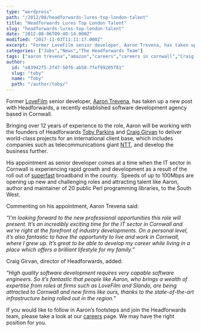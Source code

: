 ```yaml
---
type: "wordpress"
path: "/2012/08/headforwards-lures-top-london-talent"
title: "Headforwards Lures Top London Talent"
slug: "headforwards-lures-top-london-talent"
date: "2012-08-06T09:40:14.000Z"
modified: "2017-11-03T11:11:17.000Z"
excerpt: "Former LoveFilm senior developer, Aaron Trevena, has taken up a new post with Headforwards, a recently established software development agency based in Cornwall. Bringing over 12 years of experience to the role, Aaron will be working with the founders of Headforwards Toby Parkins and Craig Girvan to deliver world-class projects for an international client base, \[…\]"
categories: ["Jobs","News","The Headforwards Team"]
tags: ["aaron trevena","amazon","careers","careers in cornwall","Craig Girvan","headforwards lures top london talent","IT jobs cornwall","love film","NTT","software companies in cornwall","software companies in the uk","software company","Software Cornwall","software jobs cornwall","Software Outsourcing","software outsourcing partners","software outsourcing uk","software partners","super fast broadband","superfast broadband","toby parkins"]
author:
  id: "e83942f5-3f47-50f6-ab58-7fef99205f81"
  slug: "toby"
  name: "Toby"
  path: "/author/toby/"
---
```

Former [LoveFilm](http://www.amazon.co.uk/gp/bypost/storefront?node=3054240031) senior developer, [Aaron Trevena](https://www.linkedin.com/in/aarontrevena), has taken up a new post with Headforwards, a recently established software development agency based in Cornwall.

Bringing over 12 years of experience to the role, Aaron will be working with the founders of Headforwards [Toby Parkins](https://www.linkedin.com/in/tobyparkins) and [Craig Girvan](https://uk.linkedin.com/in/craiggirvan) to deliver world-class projects for an international client base, which includes companies such as telecommunications giant [NTT](http://www.ntt.com/index-e.html), and develop the business further.

His appointment as senior developer comes at a time when the IT sector in Cornwall is experiencing rapid growth and development as a result of the roll out of [superfast](http://www.superfastcornwall.org/) broadband in the county.  Speeds of up to 100Mbps are opening up new and challenging roles and attracting talent like Aaron, author and maintainer of 20 public Perl programming libraries, to the South West.

Commenting on his appointment, Aaron Trevena said:

_“I’m looking forward to the new professional opportunities this role will present. It’s an incredibly exciting time for the IT sector in Cornwall and we’re right at the forefront of industry developments. On a personal level, it’s also fantastic to have the opportunity to live and work in Cornwall, where I grew up. It’s great to be able to develop my career while living in a place which offers a brilliant lifestyle for my family.”_

Craig Girvan, director of Headforwards, added:

_“High quality software development requires very capable software engineers. So it’s fantastic that people like Aaron, who brings a wealth of expertise from roles at firms such as LoveFilm and Slando, are being attracted to Cornwall and new firms like ours, thanks to the state-of-the-art infrastructure being rolled out in the region.”_

If you would like to follow in Aaron’s footsteps and join the Headforwards team, please take a look at our [careers](http://www.headforwards.com/careers/) page. We may have the right position for you.